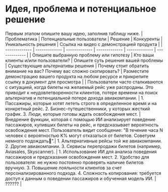 # Идея, проблема и потенциальное решение

Первым этапом опишите вашу идею, заполнив таблицу ниже. 
| Проблематика | Потенциальные пользователи | Решение | Конкуренты | Уникальность решения | Ссылка на видео с демонстрацией продукта |
| ------------- | ------------- | ------------- | ------------- | ------------- |  ------------- |
| Опишите выбранную проблему или гипотезу | Кто ваши клиенты и/или пользователи?  | Опишите суть решения вашей проблемы | Существующие альтернативы решения | Почему стоит обратить внимание на вас? Почему вас сложно скопировать?  | Разместите демонстрацию вашего продукта на любом ресурсе и прикрепите ссылку в документ для просмотра | 
| Пользователи часто сталкиваются с ситуацией, когда билеты на желаемый рейс уже распроданы. Это приводит к неудовлетворенности клиентов, потере времени на поиск альтернатив и потенциальной потере дохода авиакомпании.  | 1. Пассажиры, которые хотят лететь строго в определенное время и на конкретный рейс.
2. Бизнес-путешественники, у которых жесткий график.
3. Люди, которые готовы ждать освобождения мест. |Внедрение функции, которая с помощью ИИ анализирует поведение пассажиров, купивших билеты на рейс, и предсказывает вероятность освобождения мест. Пользователь видит сообщение: "В течение часа N человек с вероятностью K% могут отказаться от билетов. Советуем немного подождать🙂".| 1. Альтернативные рейсы той же авиакомпании.
2. Другие авиакомпании.
3. Сервисы перепродажи билетов (например, Aviasales, Skyscanner). | 1. Использование ИИ для анализа поведения пассажиров и предсказания освобождения мест.
2. Удобство для пользователя: не нужно постоянно проверять наличие билетов вручную.
3. Повышение лояльности клиентов за счет персонализированного подхода.
4. Сложность копирования: требуется доступ к данным о поведении пассажиров и обученная модель ИИ. | ?????? |
